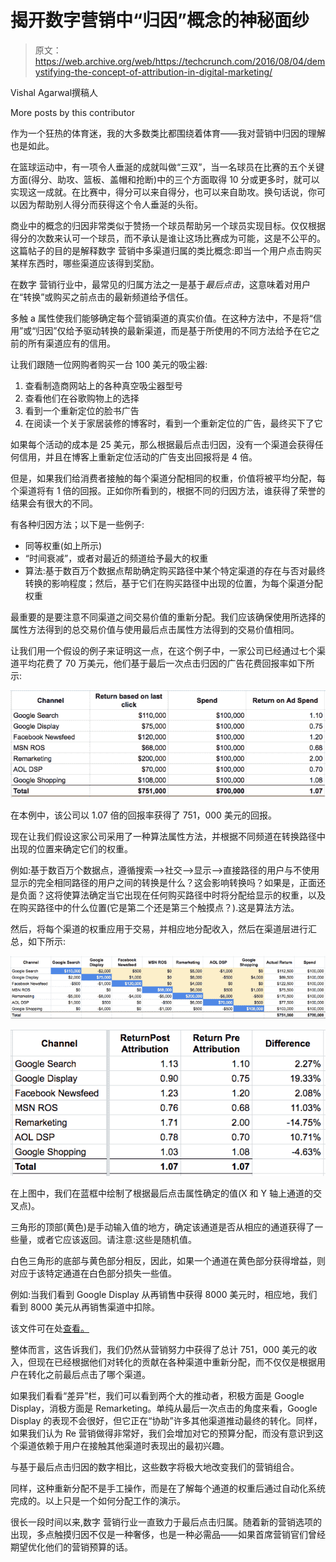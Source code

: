# 揭开数字营销中“归因”概念的神秘面纱 

> 原文：<https://web.archive.org/web/https://techcrunch.com/2016/08/04/demystifying-the-concept-of-attribution-in-digital-marketing/>

Vishal Agarwal撰稿人

More posts by this contributor

作为一个狂热的体育迷，我的大多数类比都围绕着体育——我对营销中归因的理解也是如此。

在篮球运动中，有一项令人垂涎的成就叫做“三双”，当一名球员在比赛的五个关键方面(得分、助攻、篮板、盖帽和抢断)中的三个方面取得 10 分或更多时，就可以实现这一成就。在比赛中，得分可以来自得分，也可以来自助攻。换句话说，你可以因为帮助别人得分而获得这个令人垂涎的头衔。

商业中的概念的归因非常类似于赞扬一个球员帮助另一个球员实现目标。仅仅根据得分的次数来认可一个球员，而不承认是谁让这场比赛成为可能，这是不公平的。这篇帖子的目的是解释数字 营销中多渠道归属的类比概念:即当一个用户点击购买某样东西时，哪些渠道应该得到奖励。

在数字 营销行业中，最常见的归属方法之一是基于*最后点击*，这意味着对用户在“转换”或购买之前点击的最新频道给予信任。

多触 a 属性使我们能够确定每个营销渠道的真实价值。在这种方法中，不是将“信用”或“归因”仅给予驱动转换的最新渠道，而是基于所使用的不同方法给予在它之前的所有渠道应有的信用。

让我们跟随一位网购者购买一台 100 美元的吸尘器:

1.  查看制造商网站上的各种真空吸尘器型号
2.  查看他们在谷歌购物上的选择
3.  看到一个重新定位的脸书广告
4.  在阅读一个关于家居装修的博客时，看到一个重新定位的广告，最终买下了它

如果每个活动的成本是 25 美元，那么根据最后点击归因，没有一个渠道会获得任何信用，并且在博客上重新定位活动的广告支出回报将是 4 倍。

但是，如果我们给消费者接触的每个渠道分配相同的权重，价值将被平均分配，每个渠道将有 1 倍的回报。正如你所看到的，根据不同的归因方法，谁获得了荣誉的结果会有很大的不同。

有各种归因方法；以下是一些例子:

*   同等权重(如上所示)
*   “时间衰减”，或者对最近的频道给予最大的权重
*   算法:基于数百万个数据点帮助确定购买路径中某个特定渠道的存在与否对最终转换的影响程度；然后，基于它们在购买路径中出现的位置，为每个渠道分配权重

最重要的是要注意不同渠道之间交易价值的重新分配。我们应该确保使用所选择的属性方法得到的总交易价值与使用最后点击属性方法得到的交易价值相同。

让我们用一个假设的例子来证明这一点，在这个例子中，一家公司已经通过七个渠道平均花费了 70 万美元，他们基于最后一次点击归因的广告花费回报率如下所示:

![Image 1 - Spend Table](img/b80d01fa58da1d204ce3ca68ec98bd51.png)

在本例中，该公司以 1.07 倍的回报率获得了 751，000 美元的回报。

现在让我们假设这家公司采用了一种算法属性方法，并根据不同频道在转换路径中出现的位置来确定它们的权重。

例如:基于数百万个数据点，遵循搜索-->社交-->显示-->直接路径的用户与不使用显示的完全相同路径的用户之间的转换是什么？这会影响转换吗？如果是，正面还是负面？这将使算法确定当它出现在任何购买路径中时将分配给显示的权重，以及在购买路径中的什么位置(它是第二个还是第三个触摸点？).这是算法方法。

然后，将每个渠道的权重应用于交易，并相应地分配收入，然后在渠道层进行汇总，如下所示:

![Image 2 - Attribution Table](img/3081fea4d4fb07d35edc9a82c18eaafc.png)

![Image 3 - Recalculation](img/6250625e33e1086912f0c2f3d3520aad.png)

在上图中，我们在蓝框中绘制了根据最后点击属性确定的值(X 和 Y 轴上通道的交叉点)。

三角形的顶部(黄色)是手动输入值的地方，确定该通道是否从相应的通道获得了一些量，或者它应该返回。请注意:这些是随机值。

白色三角形的底部与黄色部分相反，因此，如果一个通道在黄色部分获得增益，则对应于该特定通道在白色部分损失一些值。

例如:当我们看到 Google Display 从再销售中获得 8000 美元时，相应地，我们看到 8000 美元从再销售渠道中扣除。

该文件可在处[查看。](https://web.archive.org/web/20230131010422/https://docs.google.com/spreadsheets/d/1Bmh-GtkNoURazenPra_PESynfNbpddTr_cNRy5RWbLc/edit#gid=0)

整体而言，这告诉我们，我们仍然从营销努力中获得了总计 751，000 美元的收入，但现在已经根据他们对转化的贡献在各种渠道中重新分配，而不仅仅是根据用户在转化之前最后点击了哪个渠道。

如果我们看看“差异”栏，我们可以看到两个大的推动者，积极方面是 Google Display，消极方面是 Remarketing。单纯从最后一次点击的角度来看，Google Display 的表现不会很好，但它正在“协助”许多其他渠道推动最终的转化。同样，如果我们认为 Re 营销做得非常好，我们会增加对它的预算分配，而没有意识到这个渠道依赖于用户在接触其他渠道时表现出的最初兴趣。

与基于最后点击归因的数字相比，这些数字将极大地改变我们的营销组合。

同样，这种重新分配不是手工操作，而是在了解每个通道的权重后通过自动化系统完成的。以上只是一个如何分配工作的演示。

很长一段时间以来,数字 营销行业一直致力于最后点击归属。随着新的营销选项的出现，多点触摸归因不仅是一种奢侈，也是一种必需品——如果首席营销官们曾经期望优化他们的营销预算的话。